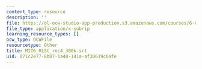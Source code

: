 ```yaml
---
content_type: resource
description: ''
file: https://ol-ocw-studio-app-production.s3.amazonaws.com/courses/6-01sc-introduction-to-electrical-engineering-and-computer-science-i-spring-2011/071c2e778b871a48141aaf30619c0afe_MIT6_01SC_rec4_300k.srt
file_type: application/x-subrip
learning_resource_types: []
ocw_type: OCWFile
resourcetype: Other
title: MIT6_01SC_rec4_300k.srt
uid: 071c2e77-8b87-1a48-141a-af30619c0afe
---
```


